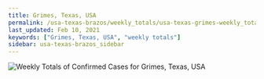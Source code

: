 ```yaml
---
title: Grimes, Texas, USA
permalink: /usa-texas-brazos/weekly_totals/usa-texas-grimes-weekly_totals.html
last_updated: Feb 10, 2021
keywords: ["Grimes, Texas, USA", "weekly totals"]
sidebar: usa-texas-brazos_sidebar
---
```


![Weekly Totals of Confirmed Cases for Grimes, Texas, USA](/covid_tracker/images/graphs/usa-texas-grimes-weekly_totals_graph.png)
